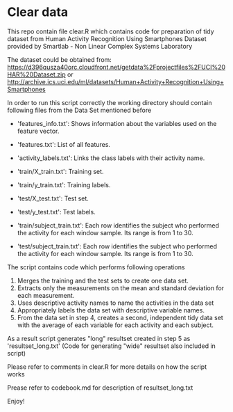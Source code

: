 # Clear data

This repo contain file clear.R which contains code for preparation of tidy dataset from Human Activity Recognition Using Smartphones Dataset provided by Smartlab - Non Linear Complex Systems Laboratory

The dataset could be obtained from:
https://d396qusza40orc.cloudfront.net/getdata%2Fprojectfiles%2FUCI%20HAR%20Dataset.zip or
http://archive.ics.uci.edu/ml/datasets/Human+Activity+Recognition+Using+Smartphones 

In order to run this script correctly the working directory should contain following files from the Data Set mentioned before

- 'features_info.txt': Shows information about the variables used on the feature vector.

- 'features.txt': List of all features.

- 'activity_labels.txt': Links the class labels with their activity name.

- 'train/X_train.txt': Training set.

- 'train/y_train.txt': Training labels.

- 'test/X_test.txt': Test set.

- 'test/y_test.txt': Test labels.

- 'train/subject_train.txt': Each row identifies the subject who performed the activity for each window sample. Its range is from 1 to 30. 

- 'test/subject_train.txt': Each row identifies the subject who performed the activity for each window sample. Its range is from 1 to 30. 

The script contains code which performs following operations

1. Merges the training and the test sets to create one data set.
2. Extracts only the measurements on the mean and standard deviation for each measurement. 
3. Uses descriptive activity names to name the activities in the data set
4. Appropriately labels the data set with descriptive variable names. 
5. From the data set in step 4, creates a second, independent tidy data set with the average of each variable for each activity and each subject.

As a result script generates "long" resultset created in step 5 as 'resultset_long.txt' (Code for generating "wide" resultset also included in script)

Please refer to comments in clear.R for more details on how the script works

Prease refer to codebook.md for description of resultset_long.txt

Enjoy!
